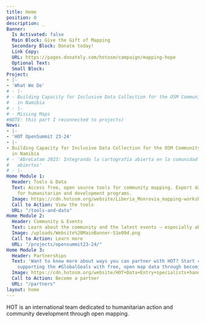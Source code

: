 ```yaml
---
title: Home
position: 0
description: _
Banner:
  Is Activated: false
  Main Block: Give the Gift of Mapping
  Secondary Block: Donate today!
  Link Copy: 
  URL: https://pages.donately.com/hotosm/campaign/mapping-hope
  Optional Text: 
  Small Block: 
Project:
- |-
- 'What We Do'
# - |-
# - Building Capacity for Inclusive Data Collection for the OSM Community
#   in Namibia
# - |-
# - Missing Maps
#NOTE: this part I reconnected to projects) 
News:
- |-
- 'HOT OpenSummit 23-24'
- |-
- Building Capacity for Inclusive Data Collection for the OSM Community
  in Namibia
# - 'AbreLatam 2023: Integrando la cartografía abierta en la comunidad de datos
#   abiertos'
# - |-
Home Module 1:
  Header: Tools & Data
  Text: Access free, open source tools for community mapping. Export data from OpenStreetMap
    for humanitarian and development programs.
  Image: https://cdn.hotosm.org/website/Liberia_Monrovia_mapping-workshops_IMG_20170427_111804.jpg
  Call to Action: View the tools
  URL: "/tools-and-data"
Home Module 2:
  Header: Community & Events
  Text: Learn about the community and the latest events — especially about the Open Summit 2023, a decentralized, year-long program of 13 global, regional, and local conferences.
  Image: /uploads/Website%20MainBanner-51e09d.png
  Call to Action: Learn more
  URL: "/projects/opensummit23-24/"
Home Module 3:
  Header: Partnerships
  Text: 'Want to know more about ways you can partner with HOT? Start creating and
    supporting the #GlobalGoals with free, open map data through becoming a partner.'
  Image: https://cdn.hotosm.org/website/HOT+Data+Entry+specialists+handed+over+framed,+printed+maps+back+to+the+village+offices.+HOT+IndonesiaRiyadi+Wibowo+cropped.jpeg
  Call to Action: Become a partner
  URL: "/partners"
layout: home
---
```


HOT is an international team dedicated to <span>humanitarian action and community development </span><span>through open mapping.</span>
